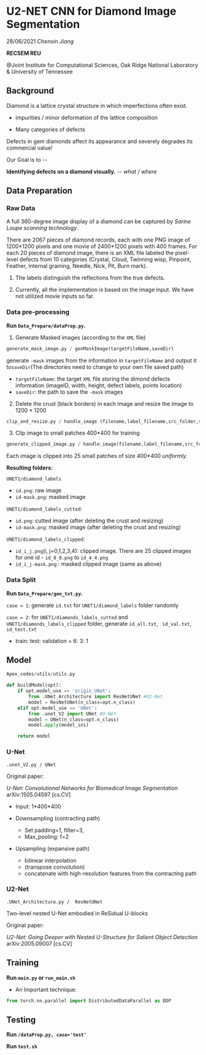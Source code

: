 # U2-NET CNN for Diamond Image Segmentation

28/06/2021
*Chenxin Jiang*

**RECSEM REU**

@Joint Institute for Computational Sciences, Oak Ridge National Laboratory & University of Tennessee

## Background

Diamond is a lattice crystal structure in which imperfections often exist.

* impurities / minor deformation of the lattice composition

* Many categories of defects

Defects in gem diamonds affect its appearance and severely degrades its commercial value!

Our Goal is to -- 

**Identifying defects on a diamond visually.**
    *-- what / where*


## Data Preparation

### Raw Data

A full 360-degree image display of a diamond can be captured by *Sarine Loupe scanning technology*.

There are 2067 pieces of diamond records, each with one PNG image of 1200\*1200 pixels and one movie of 2400\*1200 pixels with 400 frames. For each 20 pieces of diamond image, there is an XML file labeled the pixel-level defects from 10 categories (Crystal, Cloud, Twinning wisp, Pinpoint, Feather, Internal graining, Needle, Nick, Pit, Burn mark).

1. The labels distinguish the reflections from the true defects.

2. Currently, all the implementation is based on the image input. We have not utilized movie inputs so far.


### Data pre-processing

**Run `Data_Prepare/dataPrep.py`.**

1.  Generate Masked images (according to the `XML` file)

```python
generate_mask_image.py / genMaskImage(targetFileName,saveDir)
```

generate `-mask` images from the information in `targetFileName` and output it to`saveDir`(The directories need to change to your own file saved path)

* `targetFileName`: the target `XML` file storing the dimond defects information (imageID, width, height, defect labels, points location)
* `saveDir`: the path to save the `-mask` images

2. Delete the crust (black borders) in each image and resize the image to $1200 \times 1200$

```python
clip_and_resize.py / handle_image (filename,label_filename,src_folder,save_folder,tar_size=(1200,1200))
```

3. Clip image to small patches 400\*400​ for training

```python
generate_clipped_image.py / handle_image(filename,label_filename,src_folder,save_folder,tar_size=(400,400),stride=200)
```

Each image is clipped into 25 small patches of size 400\*400 *uniformly*.


**Resulting folders:**

`UNET1/diamond_labels`

* `id.png`: raw image
* `id-mask.png`: masked image

`UNET1/diamond_labels_cutted`: 

* `id.png`: cutted image (after deleting the crust and resizing)
* `id-mask.png`: masked image  (after deleting the crust and resizing)

`UNET1/diamond_labels_clipped`: 

* `id_i_j.png`(i, j=0,1,2,3,4): clipped image. There are 25 clipped images for one id - `id_0_0.png` to  `id_4_4.png`
* `id_i_j-mask.png` :  masked clipped image (same as above)



### Data Split

**Run `Data_Prepare/gen_txt.py`.**

`case = 1`: generate `id.txt` for `UNET1/diamond_labels` folder randomly

`case = 2`: for `UNET1/diamonds_labels_cutted` and `UNET1/diamonds_labels_clipped` folder, generate `id_all.txt`, ` id_val.txt`, `id_test.txt`

* train: test: validation = 6: 3: 1

  

## Model

```python
Apex_codes/utils/utils.py

def buildModel(opt):
    if opt.model_use == 'origin_UNet':
        from .UNet_Architecture import ResNetUNet #U2-Net
        model = ResNetUNet(n_class=opt.n_class) 
    elif opt.model_use == 'UNet':
        from .unet_V2 import UNet #U-Net
        model = UNet(n_class=opt.n_class) 
        model.apply(model_ini)

    return model
```

### U-Net

`.unet_V2.py / UNet`

Original paper: 

*U-Net: Convolutional Networks for Biomedical Image Segmentation* arXiv:1505.04597 [cs.CV]

* Input: 1\*400\*400

* Downsampling (contracting path)
	* Set padding=1, filter=3,
	* Max_pooling: f=2

* Upsampling (expansive path)
	* bilinear interpolation
	* (transpose convolution)
	* concatenate with high-resolution features from the contracting path



### U2-Net

`.UNet_Architecture.py /  ResNetUNet`

Two-level nested U-Net embodied in ReSidual U-blocks


Original paper: 

*U2-Net: Going Deeper with Nested U-Structure for Salient Object Detection* arXiv:2005.09007 [cs.CV]




## Training
**Run `main.py` or `run_main.sh`**

* An Important technique:

```python
from torch.nn.parallel import DistributedDataParallel as DDP
```

## Testing

**Run `/dataPrep.py, case='test'`**

**Run `test.sh`**








